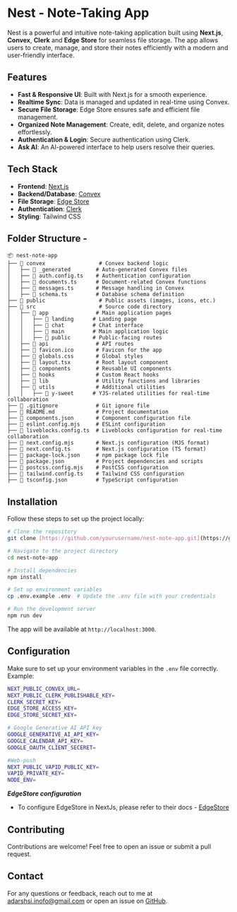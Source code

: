 # Nest - Note-Taking App

Nest is a powerful and intuitive note-taking application built using **Next.js**, **Convex**, **Clerk** and **Edge Store** for seamless file storage. The app allows users to create, manage, and store their notes efficiently with a modern and user-friendly interface.

## Features

- **Fast & Responsive UI**: Built with Next.js for a smooth experience.
- **Realtime Sync**: Data is managed and updated in real-time using Convex.
- **Secure File Storage**: Edge Store ensures safe and efficient file management.
- **Organized Note Management**: Create, edit, delete, and organize notes effortlessly.
- **Authentication & Login**: Secure authentication using Clerk.
- **Ask AI**: An AI-powered interface to help users resolve their queries.

## Tech Stack

- **Frontend**: [Next.js](https://nextjs.org/)
- **Backend/Database**: [Convex](https://convex.dev/)
- **File Storage**: [Edge Store](https://edgestore.dev/)
- **Authentication**: [Clerk](https://clerk.com/)
- **Styling**: Tailwind CSS

## Folder Structure - 
```
📦 nest-note-app
├── 📂 convex                 # Convex backend logic
│   ├── 📂 _generated        # Auto-generated Convex files
│   ├── 📄 auth.config.ts    # Authentication configuration
│   ├── 📄 documents.ts      # Document-related Convex functions
│   ├── 📄 messages.ts       # Message handling in Convex
│   ├── 📄 schema.ts         # Database schema definition
├── 📂 public                 # Public assets (images, icons, etc.)
├── 📂 src                    # Source code directory
│   ├── 📂 app               # Main application pages
│   │   ├── 📂 landing      # Landing page
│   │   ├── 📂 chat         # Chat interface
│   │   ├── 📂 main         # Main application logic
│   │   ├── 📂 public       # Public-facing routes
│   ├── 📂 api               # API routes
│   ├── 📄 favicon.ico       # Favicon for the app
│   ├── 📄 globals.css       # Global styles
│   ├── 📄 layout.tsx        # Root layout component
│   ├── 📂 components        # Reusable UI components
│   ├── 📂 hooks             # Custom React hooks
│   ├── 📂 lib               # Utility functions and libraries
│   ├── 📂 utils             # Additional utilities
│   │   ├── 📂 y-sweet      # YJS-related utilities for real-time collaboration
├── 📄 .gitignore            # Git ignore file
├── 📄 README.md             # Project documentation
├── 📄 components.json       # Component configuration file
├── 📄 eslint.config.mjs     # ESLint configuration
├── 📄 liveblocks.config.ts  # Liveblocks configuration for real-time collaboration
├── 📄 next.config.mjs       # Next.js configuration (MJS format)
├── 📄 next.config.ts        # Next.js configuration (TS format)
├── 📄 package-lock.json     # npm package lock file
├── 📄 package.json          # Project dependencies and scripts
├── 📄 postcss.config.mjs    # PostCSS configuration
├── 📄 tailwind.config.ts    # Tailwind CSS configuration
├── 📄 tsconfig.json         # TypeScript configuration
```


## Installation

Follow these steps to set up the project locally:

```sh
# Clone the repository
git clone [https://github.com/yourusername/nest-note-app.git](https://github.com/I-Adarsh-I/Nest---Note-taking-app.git)

# Navigate to the project directory
cd nest-note-app

# Install dependencies
npm install

# Set up environment variables
cp .env.example .env  # Update the .env file with your credentials

# Run the development server
npm run dev
```

The app will be available at `http://localhost:3000`.

## Configuration

Make sure to set up your environment variables in the `.env` file correctly. Example:

```sh
NEXT_PUBLIC_CONVEX_URL=
NEXT_PUBLIC_CLERK_PUBLISHABLE_KEY=
CLERK_SECRET_KEY=
EDGE_STORE_ACCESS_KEY=
EDGE_STORE_SECRET_KEY=

# Google Generative AI API key
GOOGLE_GENERATIVE_AI_API_KEY=
GOOGLE_CALENDAR_API_KEY=
GOOGLE_OAUTH_CLIENT_SECERET=

#Web-push
NEXT_PUBLIC_VAPID_PUBLIC_KEY=
VAPID_PRIVATE_KEY=
NODE_ENV=
```

***EdgeStore configuration***
- To configure EdgeStore in NextJs, please refer to their docs  - [EdgeStore](https://edgestore.dev/docs/quick-start)

## Contributing

Contributions are welcome! Feel free to open an issue or submit a pull request.

## Contact

For any questions or feedback, reach out to me at [adarshsi.inofo@gmail.com](mailto:adarshsi.inofo@gmail.com) or open an issue on [GitHub](https://github.com/I-Adarsh-I/Nest---Note-taking-app).

